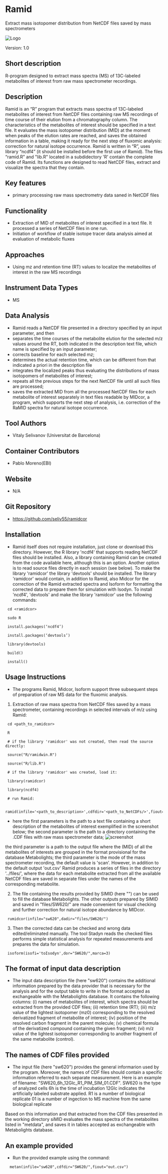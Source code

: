 # Ramid
Extract mass isotopomer distribution from NetCDF files saved by mass spectrometers

![Logo](figs/workflow.png)

Version: 1.0

## Short description
R-program designed to extract mass spectra (MS) of 13C-labeled metabolites of interest from raw mass spectrometer recordings.

## Description
Ramid is an “R” program that extracts mass spectra of 13C-labeled metabolites of interest from NetCDF files containing raw MS recordings of time course of their elution from a chromatography column.  The characteristics of the metabolites of interest should be specified in a text file. It evaluates the mass isotopomer distribution (MID) at the moment when peaks of the elution rates are reached, and saves the obtained information in a table, making it ready for the next step of fluxomic analysis: correction for natural isotope occurrence.
Ramid is written in “R”, uses library “ncdf4” (it should be installed before the first use of Ramid). The files “ramid.R” and "lib.R" located in a subdidectory 'R' contain the complete code of Ramid. Its functions are designed to read NetCDF files, extract and visualize the spectra that they contain. 

## Key features
- primary processing raw mass spectrometry data saned in NetCDF files

## Functionality
- Extraction of MID of metabolites of interest specified in a text file. It processed a series of NetCDF files in one run.
- Initiation of workflow of stable isotope tracer data analysis aimed at evaluation of metabolic fluxes

## Approaches
- Using mz and retention time (RT) values to localize the metabolites of interest in the raw MS recordings
    
## Instrument Data Types
- MS

## Data Analysis
- Ramid reads a NetCDF file presented in a directory specified by an input parameter, and then
- separates the time courses of the metabolite elution for the selected m/z values around the RT, both indicated in the description text file, which name is specified by an input parameter;
- corrects baseline for each selected mz;
- determines the actual retention time, which can be different from that indicated a priori in the description file
- integrates the localized peaks thus evaluating the distributions of mass isotopomers of metabolites of interest;
- repeats all the previous steps for the next NetCDF file until all such files are processed;
- saves the extracted MID from all the processed NetCDF files for each metabolite of interest separately in text files readable by MIDcor, a program, which supports the next step of analysis, i.e. correction of the RaMID spectra for natural isotope occurrence.

## Tool Authors
- Vitaly Selivanov (Universitat de Barcelona)

## Container Contributors
- Pablo Moreno(EBI)

## Website
- N/A

## Git Repository
- https://github.com/seliv55/ramidcor

## Installation

- Ramid itself does not require installation, just clone or download this directory. However, the R library 'ncdf4' that supports reading NetCDF files should be installed. Also, a library containing Ramid can be created from the code available here, although this is an option. Another option is to read source files directly in each session (see below). To make the library 'ramidcor' the library 'devtools' should be installed. The library 'ramidcor' would contain, in addition to Ramid, also Midcor for the correction of the Ramid extracted spectra and Isoform for formatting the corrected data to prepare them for simulation with Isodyn. To install 'ncdf4', 'devtools' and make the library 'ramidcor' use the following commands:

   
```
 cd <ramidcor>
 
 sudo R
 
 install.packages(‘ncdf4’)

 install.packages(‘devtools’)

 library(devtools)
 
 build() 
 
 install() 
 ```
## Usage Instructions

- The programs Ramid, Midcor, Isoform support three subsequent steps of preparation of raw MS data for the fluxomic analysis. 
1. Extraction of raw mass spectra from NetCDF files saved by a mass spectrometer, containing recordings in selected intervals of m/z using Ramid:

  
```
 cd <path_to_ramidcor>
 
 R 
 
 # if the library 'ramidcor' was not created, then read the source directly:
 
 source("R/ramidwin.R") 
 
 source("R/lib.R")
 
 # if the library 'ramidcor' was created, load it:
 
 library(ramidcor)
 
 library(ncdf4)
 
 # run Ramid:
 
  ramid(infile='<path_to_description>',cdfdir='<path_to_NetCDFs/>',fiout='out.csv',md='scan')
```
- here the first parameters is the path to a text file containing a short description of the metabolites of interest exemplified in the screenshot below; the second parameter is the path to a directory containing the .CDF files with raw mass spectrometer data; 
![screenshot](input_description.png)

the third parameter is a path to the output file where the (MID) of all the metabolites of interests are grouped in the format provisional for the database Metabolights; the third parameter is the mode of the mass spectrometer recording, the default value is 'scan'. However, in addition to the default output 'out.csv' Ramid produces a series of files in the directory '../files/<NetCDFs/>', where the data for each metabolite extracted from all the available NetCDF files are saved in separate files under the names of the corresponding metabolite.

2. The file containing the results provided by SIMID (here "") can be used to fill the database Metabolights. The other outputs prepared by SIMID and saved in "files/SW620/" are made convenient for visual checking and further correction for natural isotope abundance by MIDcor.
 
```
 rumidcor(infile="sw620",dadir="files/SW620/")
```
3. Then the corrected data can be checked and wrong data edited/eliminated manually. The tool Stadyn reads the checked files performs simple statistical analysis for repeated measurements and prepares the data for simulation.
```
 isoform(isofi='toIsodyn',dor="SW620/",marca=3)
```
## The format of input data description

- The input data description file (here "sw620") contains the additional information prepared by the data provider that is necessary for the analysis and for the output table to write in the format accepted as exchangeable with the Metabolights database. It contains the following columns: 
(i) names of metabolites of interest, which spectra should be extracted from the provided CDF files; 
(ii) retention time (RT); 
(iii) m/z value of the lightest isotopomer (mz0) corresponding to the resolved derivatized fragment of metabolite of interest; 
(iv) position of the resolved carbon fragment in the parent molecule; 
(v) chemical formula of the derivatized compound containing the given fragment; 
(vi) m/z value of the lightest isotopomer corresponding to another fragment of the same metabolite (control).

## The names of CDF files provided

- The input file (here "sw620") provides the general informarion used by the program. Moreover, the names of CDF files should contain a specific information referred to each separate measurement. Here is an example of filename: "SW620_6h_12Glc_R1_PIM_SIM_01.CDF". SW620 is the type of analyzed cells 6h is the time of incubation 12Glc indicates the artificially labeled substrate applied. R1 is a number of biological replicate 01 is a number of ingection to MS machine from the same biological replicate

Based on this information and that extracted from the CDF files presented in the working directory siMID evaluates the mass spectra of the metabolites listed in "metdata", and saves it in tables accepted as exchangeable with Metabolights database.

## An example provided

- Run the provided example using the command:

```
  metan(infile="sw620",cdfdir="SW620/",fiout="out.csv")
```


